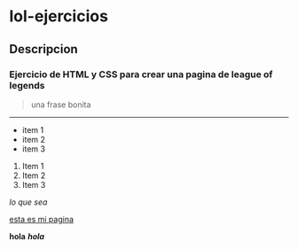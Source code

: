 # lol-ejercicios
## Descripcion
### Ejercicio de HTML y CSS para crear una pagina de league of legends
> una frase bonita 
***
* item 1
* item 2
* item 3
1. Item 1
2. Item 2
3. Item 3


*lo que sea*


[esta es mi pagina](https://holmercabrera.github.io/lol-ejercicios/)

**hola**
***hola***

<code>
